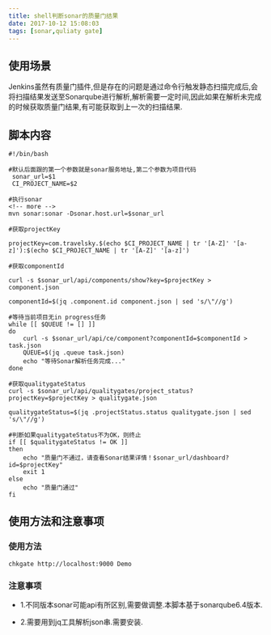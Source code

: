 ```yaml
---
title: shell判断sonar的质量门结果
date: 2017-10-12 15:08:03
tags: [sonar,quliaty gate]
---
```


## 使用场景

Jenkins虽然有质量门插件,但是存在的问题是通过命令行触发静态扫描完成后,会将扫描结果发送至Sonarqube进行解析,解析需要一定时间,因此如果在解析未完成的时候获取质量门结果,有可能获取到上一次的扫描结果.

## 脚本内容

```
#!/bin/bash

#默认后面跟的第一个参数就是sonar服务地址,第二个参数为项目代码
 sonar_url=$1
 CI_PROJECT_NAME=$2

#执行sonar
<!-- more -->
mvn sonar:sonar -Dsonar.host.url=$sonar_url

#获取projectKey

projectKey=com.travelsky.$(echo $CI_PROJECT_NAME | tr '[A-Z]' '[a-z]'):$(echo $CI_PROJECT_NAME | tr '[A-Z]' '[a-z]')

#获取componentId

curl -s $sonar_url/api/components/show?key=$projectKey > component.json

componentId=$(jq .component.id component.json | sed 's/\"//g')

#等待当前项目无in progress任务
while [[ $QUEUE != [] ]]
do
	curl -s $sonar_url/api/ce/component?componentId=$componentId > task.json
	QUEUE=$(jq .queue task.json)
	echo "等待Sonar解析任务完成..."
done

#获取qualitygateStatus
curl -s $sonar_url/api/qualitygates/project_status?projectKey=$projectKey > qualitygate.json

qualitygateStatus=$(jq .projectStatus.status qualitygate.json | sed 's/\"//g')

#判断如果qualitygateStatus不为OK，则终止
if [[ $qualitygateStatus != OK ]]
then
	echo "质量门不通过，请查看Sonar结果详情！$sonar_url/dashboard?id=$projectKey"
	exit 1
else
	echo "质量门通过"
fi
```

## 使用方法和注意事项

### 使用方法

```
chkgate http://localhost:9000 Demo
```
### 注意事项

- 1.不同版本sonar可能api有所区别,需要做调整.本脚本基于sonarqube6.4版本.

- 2.需要用到jq工具解析json串.需要安装.